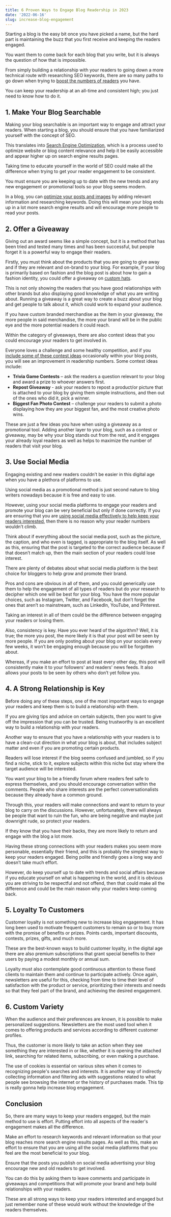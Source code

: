 ```yaml
---
title: 6 Proven Ways to Engage Blog Readership in 2023
date: '2022-06-16'
slug: increase-blog-engagement
---
```

<!-- wp:paragraph -->
<p>Starting a blog is the easy bit once you have picked a name, but the hard part is maintaining the buzz that you first receive and keeping the readers engaged.</p>
<!-- /wp:paragraph -->

<!-- wp:paragraph -->
<p>You want them to come back for each blog that you write, but it is always the question of how that is impossible.</p>
<!-- /wp:paragraph -->

<!-- wp:paragraph -->
<p>From simply building a relationship with your readers to going down a more technical route with researching SEO keywords, there are so many paths to go down when trying to <a href="https://www.waytoidea.com/how-to-increase-website-traffic/" data-type="URL" data-id="https://www.waytoidea.com/how-to-increase-website-traffic/" target="_blank" rel="noreferrer noopener">boost the numbers of readers</a> you have.</p>
<!-- /wp:paragraph -->

<!-- wp:paragraph -->
<p>You can keep your readership at an all-time and consistent high; you just need to know how to do it.&nbsp;</p>
<!-- /wp:paragraph -->

<!-- wp:heading -->
<h2>1. Make Your Blog Searchable </h2>
<!-- /wp:heading -->

<!-- wp:paragraph -->
<p>Making your blog searchable is an important way to engage and attract your readers. When starting a blog, you should ensure that you have familiarized yourself with the concept of SEO.</p>
<!-- /wp:paragraph -->

<!-- wp:paragraph -->
<p>This translates into <a href="https://www.waytoidea.com/what-is-seo-search-engine-optimization/" data-type="URL" data-id="https://www.waytoidea.com/what-is-seo-search-engine-optimization/" target="_blank" rel="noreferrer noopener">Search Engine Optimization</a>, which is a process used to optimize website or blog content relevance and help it be easily accessible and appear higher up on search engine results pages.</p>
<!-- /wp:paragraph -->

<!-- wp:paragraph -->
<p>Taking time to educate yourself in the world of SEO could make all the difference when trying to get your reader engagement to be consistent.</p>
<!-- /wp:paragraph -->

<!-- wp:paragraph -->
<p>You must ensure you are keeping up to date with the new trends and any new engagement or promotional tools so your blog seems modern.</p>
<!-- /wp:paragraph -->

<!-- wp:paragraph -->
<p>In a blog, you can <a href="https://blog.hubspot.com/marketing/blog-search-engine-optimization">optimize your posts and images</a> by adding relevant information and researching keywords. Doing this will mean your blog ends up in a lot more search engine results and will encourage more people to read your posts. </p>
<!-- /wp:paragraph -->

<!-- wp:heading -->
<h2>2. Offer a Giveaway </h2>
<!-- /wp:heading -->

<!-- wp:paragraph -->
<p>Giving out an award seems like a simple concept, but it is a method that has been tried and tested many times and has been successful, but people forget it is a powerful way to engage their readers.&nbsp;</p>
<!-- /wp:paragraph -->

<!-- wp:paragraph -->
<p>Firstly, you must think about the products that you are going to give away and if they are relevant and on-brand to your blog. For example, if your blog is primarily based on fashion and the blog post is about how to gain a fashion identity, you could offer a giveaway on <a href="https://anthembranding.com/custom-hats">custom hats</a>.</p>
<!-- /wp:paragraph -->

<!-- wp:paragraph -->
<p>This is not only showing the readers that you have good relationships with other brands but also displaying good knowledge of what you are writing about. Running a giveaway is a great way to create a buzz about your blog and get people to talk about it, which could work to expand your audience.</p>
<!-- /wp:paragraph -->

<!-- wp:paragraph -->
<p>If you have custom branded merchandise as the item in your giveaway, the more people in said merchandise, the more your brand will be in the public eye and the more potential readers it could reach.&nbsp;</p>
<!-- /wp:paragraph -->

<!-- wp:paragraph -->
<p>Within the category of giveaways, there are also contest ideas that you could encourage your readers to get involved in.</p>
<!-- /wp:paragraph -->

<!-- wp:paragraph -->
<p>Everyone loves a challenge and some healthy competition, and if you <a href="https://smallbiztrends.com/2017/03/social-media-contest-ideas.html">include some of these contest ideas</a> occasionally within your blog posts, you will see an improvement in readership numbers. Some contest ideas include:</p>
<!-- /wp:paragraph -->

<!-- wp:list -->
<ul><li><strong>Trivia Game Contests</strong> – ask the readers a question relevant to your blog and award a prize to whoever answers first.</li><li><strong>Repost Giveaway</strong> - ask your readers to repost a product/or picture that is attached to your blog by giving them simple instructions, and then out of the ones who did it, pick a winner.</li><li><strong>Biggest Fan Photo Contest</strong> – challenge your readers to submit a photo displaying how they are your biggest fan, and the most creative photo wins. </li></ul>
<!-- /wp:list -->

<!-- wp:paragraph -->
<p>These are just a few ideas you have when using a giveaway as a promotional tool. Adding another layer to your blog, such as a contest or giveaway, may be why your blog stands out from the rest, and it engages your already loyal readers as well as helps to maximize the number of readers that visit your blog. </p>
<!-- /wp:paragraph -->

<!-- wp:heading -->
<h2>3. Use Social Media </h2>
<!-- /wp:heading -->

<!-- wp:paragraph -->
<p>Engaging existing and new readers couldn’t be easier in this digital age when you have a plethora of platforms to use.</p>
<!-- /wp:paragraph -->

<!-- wp:paragraph -->
<p>Using social media as a promotional method is just second nature to blog writers nowadays because it is free and easy to use.&nbsp;</p>
<!-- /wp:paragraph -->

<!-- wp:paragraph -->
<p>However, using your social media platforms to engage your readers and promote your blog can be very beneficial but only if done correctly. If you are ensuring that you are <a href="https://www.woorank.com/en/blog/promoting-your-blog-on-social-media">using social media effectively to help keep your readers interested</a>, then there is no reason why your reader numbers wouldn’t climb.</p>
<!-- /wp:paragraph -->

<!-- wp:paragraph -->
<p>Think about if everything about the social media post, such as the picture, the caption, and who even is tagged, is appropriate to the blog itself. As well as this, ensuring that the post is targeted to the correct audience because if that doesn’t match up, then the main section of your readers could lose interest.&nbsp;</p>
<!-- /wp:paragraph -->

<!-- wp:paragraph -->
<p>There are plenty of debates about what social media platform is the best choice for bloggers to help grow and promote their brand.</p>
<!-- /wp:paragraph -->

<!-- wp:paragraph -->
<p>Pros and cons are obvious in all of them, and you could generically use them to help the engagement of all types of readers but do your research to decipher which one will be best for your blog. You have the more popular choices, such as Instagram, Twitter, and Facebook, but don’t forget the ones that aren’t so mainstream, such as LinkedIn, YouTube, and Pinterest.</p>
<!-- /wp:paragraph -->

<!-- wp:paragraph -->
<p>Taking an interest in all of them could be the difference between engaging your readers or losing them.&nbsp;</p>
<!-- /wp:paragraph -->

<!-- wp:paragraph -->
<p>Also, consistency is key. Have you ever heard of the algorithm? Well, it is true; the more you post, the more likely it is that your post will be seen by more people. If you are only posting about your blog on your socials every few weeks, it won’t be engaging enough because you will be forgotten about.</p>
<!-- /wp:paragraph -->

<!-- wp:paragraph -->
<p>Whereas, if you make an effort to post at least every other day, this post will consistently make it to your followers' and readers' news feeds. It also allows your posts to be seen by others who don’t yet follow you.&nbsp;</p>
<!-- /wp:paragraph -->

<!-- wp:heading -->
<h2>4. A Strong Relationship is Key</h2>
<!-- /wp:heading -->

<!-- wp:paragraph -->
<p>Before doing any of these steps, one of the most important ways to engage your readers and keep them is to build a relationship with them.</p>
<!-- /wp:paragraph -->

<!-- wp:paragraph -->
<p>If you are giving tips and advice on certain subjects, then you want to give off the impression that you can be trusted. Being trustworthy is an excellent way to build a relationship with your readers. </p>
<!-- /wp:paragraph -->

<!-- wp:paragraph -->
<p>Another way to ensure that you have a relationship with your readers is to have a clean-cut direction in what your blog is about, that includes subject matter and even if you are promoting certain products.</p>
<!-- /wp:paragraph -->

<!-- wp:paragraph -->
<p>Readers will lose interest if the blog seems confused and jumbled, so if you find a niche, stick to it, explore subjects within this niche but stay where the target audience will be interested.&nbsp;</p>
<!-- /wp:paragraph -->

<!-- wp:paragraph -->
<p>You want your blog to be a friendly forum where readers feel safe to express themselves, and you should encourage conversation within the comments. People who share interests are the perfect conversationalists because they already have a common ground.</p>
<!-- /wp:paragraph -->

<!-- wp:paragraph -->
<p>Through this, your readers will make connections and want to return to your blog to carry on the discussions. However, unfortunately, there will always be people that want to ruin the fun, who are being negative and maybe just downright rude, so protect your readers.</p>
<!-- /wp:paragraph -->

<!-- wp:paragraph -->
<p>If they know that you have their backs, they are more likely to return and engage with the blog a lot more.&nbsp;</p>
<!-- /wp:paragraph -->

<!-- wp:paragraph -->
<p>Having these strong connections with your readers makes you seem more personable, essentially their friend, and this is probably the simplest way to keep your readers engaged. Being polite and friendly goes a long way and doesn’t take much effort. </p>
<!-- /wp:paragraph -->

<!-- wp:paragraph -->
<p>However, do keep yourself up to date with trends and social affairs because if you educate yourself on what is happening in the world, and it is obvious you are striving to be respectful and not offend, then that could make all the difference and could be the main reason why your readers keep coming back.</p>
<!-- /wp:paragraph -->

<!-- wp:heading -->
<h2>5. Loyalty To Customers</h2>
<!-- /wp:heading -->

<!-- wp:paragraph -->
<p>Customer loyalty is not something new to increase blog engagement. It has long been used to motivate frequent customers to remain so or to buy more with the promise of benefits or prizes. Points cards, important discounts, contests, prizes, gifts, and much more.</p>
<!-- /wp:paragraph -->

<!-- wp:paragraph -->
<p>These are the best-known ways to build customer loyalty, in the digital age there are also premium subscriptions that grant special benefits to their users by paying a modest monthly or annual sum.</p>
<!-- /wp:paragraph -->

<!-- wp:paragraph -->
<p>Loyalty must also contemplate good continuous attention to these fixed clients to maintain them and continue to participate actively. Once again, newsletters are useful for this, checking from time to time their level of satisfaction with the product or service, prioritizing their interests and needs so that they feel part of the brand, and achieving the desired engagement.</p>
<!-- /wp:paragraph -->

<!-- wp:heading -->
<h2>6. Custom Variety</h2>
<!-- /wp:heading -->

<!-- wp:paragraph -->
<p>When the audience and their preferences are known, it is possible to make personalized suggestions. Newsletters are the most used tool when it comes to offering products and services according to different customer profiles.</p>
<!-- /wp:paragraph -->

<!-- wp:paragraph -->
<p>Thus, the customer is more likely to take an action when they see something they are interested in or like, whether it is opening the attached link, searching for related items, subscribing, or even making a purchase.</p>
<!-- /wp:paragraph -->

<!-- wp:paragraph -->
<p>The use of cookies is essential on various sites when it comes to recognizing people's searches and interests. It is another way of indirectly collecting information and filtering ads with suggestions related to what people see browsing the internet or the history of purchases made. This tip is really gonna help increase blog engagement.</p>
<!-- /wp:paragraph -->

<!-- wp:heading -->
<h2>Conclusion</h2>
<!-- /wp:heading -->

<!-- wp:paragraph -->
<p>So, there are many ways to keep your readers engaged, but the main method to use is effort. Putting effort into all aspects of the reader's engagement makes all the difference. </p>
<!-- /wp:paragraph -->

<!-- wp:paragraph -->
<p>Make an effort to research keywords and relevant information so that your blog reaches more search engine results pages. As well as this, make an effort to ensure that you are using all the social media platforms that you feel are the most beneficial to your blog.</p>
<!-- /wp:paragraph -->

<!-- wp:paragraph -->
<p>Ensure that the posts you publish on social media advertising your blog encourage new and old readers to get involved.</p>
<!-- /wp:paragraph -->

<!-- wp:paragraph -->
<p>You can do this by asking them to leave comments and participate in giveaways and competitions that will promote your brand and help build relationships with your readers.</p>
<!-- /wp:paragraph -->

<!-- wp:paragraph -->
<p>These are all strong ways to keep your readers interested and engaged but just remember none of these would work without the knowledge of the readers themselves.</p>
<!-- /wp:paragraph -->
